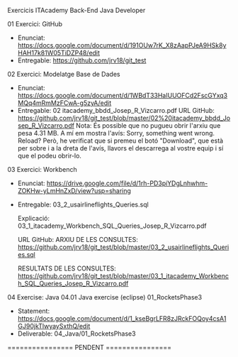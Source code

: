 Exercicis ITAcademy Back-End Java Developer

01 Exercici:   GitHub
 - Enunciat:   https://docs.google.com/document/d/191OUw7rK_X8zAapPJeA9HSk8yHAH17k81W05TiDZP48/edit
 - Entregable: https://github.com/jrv18/git_test

 
02 Exercici: Modelatge Base de Dades
 - Enunciat:   https://docs.google.com/document/d/1WBdT33HaIUUOFCd2FscGYxq3MQq4mRmMzFCwA-g5zyA/edit
 - Entregable: 02 itacademy_bbdd_Josep_R_Vizcarro.pdf
   URL GitHub: https://github.com/jrv18/git_test/blob/master/02%20itacademy_bbdd_Josep_R_Vizcarro.pdf
   Nota: És possible que no pugueu obrir l'arxiu que pesa 4.31 MB.
         A mí em mostra l'avís: Sorry, something went wrong. Reload?
         Però, he verificat que si premeu el botó "Download", que està per sobre i a la dreta de l'avís, llavors el descarrega al vostre equip i sí que el podeu obrir-lo.
 
03 Exercici: Workbench
 - Enunciat:   https://drive.google.com/file/d/1rh-PD3piYDgLnhwhm-ZOKHw-yLmHnZxD/view?usp=sharing
 - Entregable: 03_2_usairlineflights_Queries.sql
 
   Explicació: 03_1_itacademy_Workbench_SQL_Queries_Josep_R_Vizcarro.pdf
   
   URL GitHub: 
   ARXIU DE LES CONSULTES:     https://github.com/jrv18/git_test/blob/master/03_2_usairlineflights_Queries.sql
   
   RESULTATS DE LES CONSULTES: https://github.com/jrv18/git_test/blob/master/03_1_itacademy_Workbench_SQL_Queries_Josep_R_Vizcarro.pdf

04 Exercise: Java
04.01 Java exercise (eclipse) 01_RocketsPhase3
 - Statement:   https://docs.google.com/document/d/1_kseBgrLFR8zJRckFOQoy4csA1GJ90jkTlwyaySxthQ/edit
 - Deliverable: 04_Java/01_RocketsPhase3 

 ================   PENDENT   ================